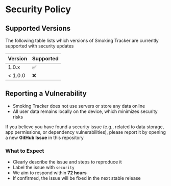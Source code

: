 # Security Policy

## Supported Versions

The following table lists which versions of Smoking Tracker are currently supported with security updates

| Version  | Supported          |
| -------- | ------------------ |
| 1.0.x    | :white_check_mark: |
| < 1.0.0  | :x:                |

## Reporting a Vulnerability

- Smoking Tracker does not use servers or store any data online
- All user data remains locally on the device, which minimizes security risks

If you believe you have found a security issue (e.g., related to data storage, app permissions, or dependency vulnerabilities), please report it by opening a new **GitHub Issue** in this repository

### What to Expect
- Clearly describe the issue and steps to reproduce it
- Label the issue with `security`
- We aim to respond within **72 hours**
- If confirmed, the issue will be fixed in the next stable release

